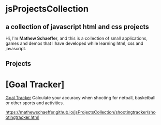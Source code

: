 # jsProjectsCollection
## a collection of javascript html and css projects

Hi, I'm **Mathew Schaeffer**, and this is a collection of small applications, games and demos that I have developed while learning html, css and javascript.  

## Projects

# [Goal Tracker]

[Goal Tracker](https://mathewschaeffer.github.io/jsProjectsCollection/shootingtracker/shootingtracker.html)
Calculate your accuracy when shooting for netball, basketball or other sports and activities.

https://mathewschaeffer.github.io/jsProjectsCollection/shootingtracker/shootingtracker.html
